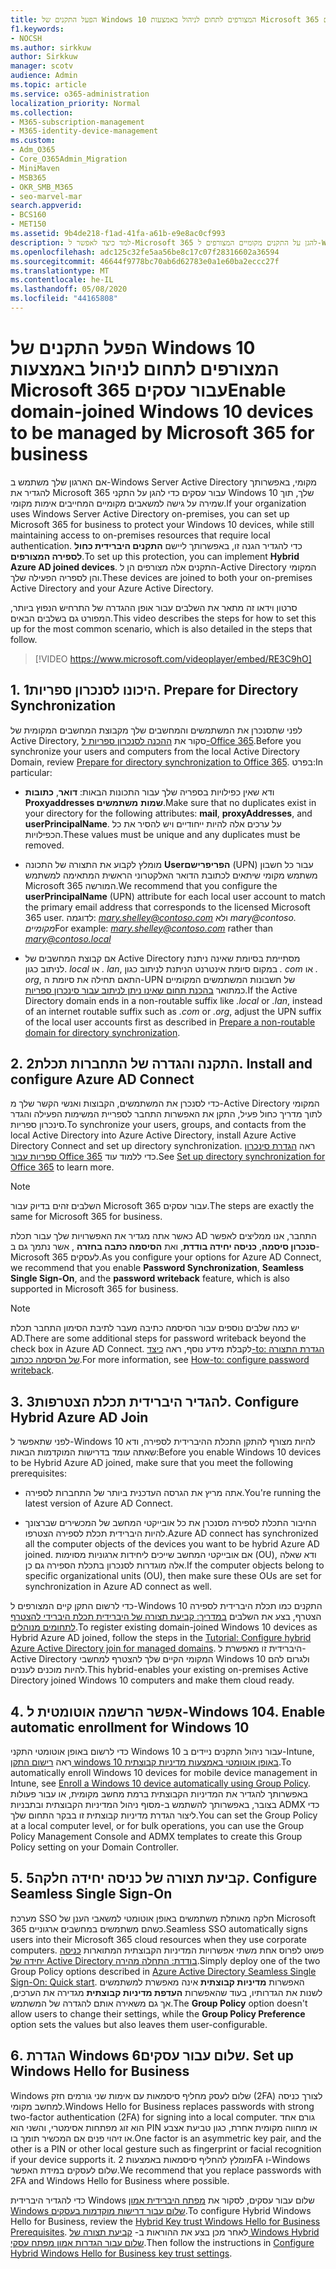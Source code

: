 ```yaml
---
title: הפעל התקנים של Windows 10 המצורפים לתחום לניהול באמצעות Microsoft 365 עבור עסקים
f1.keywords:
- NOCSH
ms.author: sirkkuw
author: Sirkkuw
manager: scotv
audience: Admin
ms.topic: article
ms.service: o365-administration
localization_priority: Normal
ms.collection:
- M365-subscription-management
- M365-identity-device-management
ms.custom:
- Adm_O365
- Core_O365Admin_Migration
- MiniMaven
- MSB365
- OKR_SMB_M365
- seo-marvel-mar
search.appverid:
- BCS160
- MET150
ms.assetid: 9b4de218-f1ad-41fa-a61b-e9e8ac0cf993
description: למד כיצד לאפשר ל-Microsoft 365 להגן על התקנים מקומיים המצורפים ל-Windows 10 באמצעות ספריות בתוך מספר צעדים בלבד.
ms.openlocfilehash: adc125c32fe5aa56be8c17c07f28316602a36594
ms.sourcegitcommit: 46644f9778bc70ab6d62783e0a1e60ba2eccc27f
ms.translationtype: MT
ms.contentlocale: he-IL
ms.lasthandoff: 05/08/2020
ms.locfileid: "44165808"
---
```

# <a name="enable-domain-joined-windows-10-devices-to-be-managed-by-microsoft-365-for-business"></a><span data-ttu-id="e0dc3-103">הפעל התקנים של Windows 10 המצורפים לתחום לניהול באמצעות Microsoft 365 עבור עסקים</span><span class="sxs-lookup"><span data-stu-id="e0dc3-103">Enable domain-joined Windows 10 devices to be managed by Microsoft 365 for business</span></span>

<span data-ttu-id="e0dc3-104">אם הארגון שלך משתמש ב-Windows Server Active Directory מקומי, באפשרותך להגדיר את Microsoft 365 עבור עסקים כדי להגן על התקני Windows 10 שלך, תוך שמירה על גישה למשאבים מקומיים המחייבים אימות מקומי.</span><span class="sxs-lookup"><span data-stu-id="e0dc3-104">If your organization uses Windows Server Active Directory on-premises, you can set up Microsoft 365 for business to protect your Windows 10 devices, while still maintaining access to on-premises resources that require local authentication.</span></span>
<span data-ttu-id="e0dc3-105">כדי להגדיר הגנה זו, באפשרותך ליישם **התקנים היברידית כחול לספירה המצורפים**.</span><span class="sxs-lookup"><span data-stu-id="e0dc3-105">To set up this protection, you can implement **Hybrid Azure AD joined devices**.</span></span> <span data-ttu-id="e0dc3-106">התקנים אלה מצורפים הן ל-Active Directory המקומי והן לספריה הפעילה שלך.</span><span class="sxs-lookup"><span data-stu-id="e0dc3-106">These devices are joined to both your on-premises Active Directory and your Azure Active Directory.</span></span>

<span data-ttu-id="e0dc3-107">סרטון וידאו זה מתאר את השלבים עבור אופן ההגדרה של התרחיש הנפוץ ביותר, המפורט גם בשלבים הבאים.</span><span class="sxs-lookup"><span data-stu-id="e0dc3-107">This video describes the steps for how to set this up for the most common scenario, which is also detailed in the steps that follow.</span></span>

> [!VIDEO https://www.microsoft.com/videoplayer/embed/RE3C9hO]
  

## <a name="1-prepare-for-directory-synchronization"></a><span data-ttu-id="e0dc3-108">1. היכונו לסנכרון ספריות</span><span class="sxs-lookup"><span data-stu-id="e0dc3-108">1. Prepare for Directory Synchronization</span></span> 

<span data-ttu-id="e0dc3-109">לפני שתסנכרן את המשתמשים והמחשבים שלך מקבוצת המחשבים המקומית של Active Directory, סקור את [ההכנה לסנכרון ספריות ל-Office 365](https://docs.microsoft.com/office365/enterprise/prepare-for-directory-synchronization).</span><span class="sxs-lookup"><span data-stu-id="e0dc3-109">Before you synchronize your users and computers from the local Active Directory Domain, review [Prepare for directory synchronization to Office 365](https://docs.microsoft.com/office365/enterprise/prepare-for-directory-synchronization).</span></span> <span data-ttu-id="e0dc3-110">בפרט:</span><span class="sxs-lookup"><span data-stu-id="e0dc3-110">In particular:</span></span>

   - <span data-ttu-id="e0dc3-111">ודא שאין כפילויות בספריה שלך עבור התכונות הבאות: **דואר**, **כתובות Proxyaddresses שמות** **משתמשים**.</span><span class="sxs-lookup"><span data-stu-id="e0dc3-111">Make sure that no duplicates exist in your directory for the following attributes: **mail**, **proxyAddresses**, and **userPrincipalName**.</span></span> <span data-ttu-id="e0dc3-112">על ערכים אלה להיות ייחודיים ויש להסיר את כל הכפילויות.</span><span class="sxs-lookup"><span data-stu-id="e0dc3-112">These values must be unique and any duplicates must be removed.</span></span>
   
   - <span data-ttu-id="e0dc3-113">מומלץ לקבוע את התצורה של התכונה **Userהפריפרישם** (UPN) עבור כל חשבון משתמש מקומי שיתאים לכתובת הדואר האלקטרוני הראשית המתאימה למשתמש Microsoft 365 המורשה.</span><span class="sxs-lookup"><span data-stu-id="e0dc3-113">We recommend that you configure the **userPrincipalName** (UPN) attribute for each local user account to match the primary email address that corresponds to the licensed Microsoft 365 user.</span></span> <span data-ttu-id="e0dc3-114">לדוגמה: *mary.shelley@contoso.com* ולא *mary@contoso. מקומיים*</span><span class="sxs-lookup"><span data-stu-id="e0dc3-114">For example: *mary.shelley@contoso.com* rather than *mary@contoso.local*</span></span>
   
   - <span data-ttu-id="e0dc3-115">אם קבוצת המחשבים של Active Directory מסתיימת בסיומת שאינה ניתנת לניתוב כגון. *local* או *. lan*, במקום סיומת אינטרנט הניתנת לניתוב כגון *. com* או *. org*, התאם תחילה את סיומת ה-UPN של חשבונות המשתמשים המקומיים כמתואר [בהכנת תחום שאינו ניתן לניתוב עבור סינכרון ספריות](https://docs.microsoft.com/office365/enterprise/prepare-a-non-routable-domain-for-directory-synchronization).</span><span class="sxs-lookup"><span data-stu-id="e0dc3-115">If the Active Directory domain ends in a non-routable suffix like *.local* or *.lan*, instead of an internet routable suffix such as *.com* or *.org*, adjust the UPN suffix of the local user accounts first as described in [Prepare a non-routable domain for directory synchronization](https://docs.microsoft.com/office365/enterprise/prepare-a-non-routable-domain-for-directory-synchronization).</span></span> 

## <a name="2-install-and-configure-azure-ad-connect"></a><span data-ttu-id="e0dc3-116">2. התקנה והגדרה של התחברות תכלת</span><span class="sxs-lookup"><span data-stu-id="e0dc3-116">2. Install and configure Azure AD Connect</span></span>

<span data-ttu-id="e0dc3-117">כדי לסנכרן את המשתמשים, הקבוצות ואנשי הקשר שלך מ-Active Directory המקומי לתוך מדריך כחול פעיל, התקן את האפשרות התחבר לספריית המשימות הפעילה והגדר סינכרון ספריות.</span><span class="sxs-lookup"><span data-stu-id="e0dc3-117">To synchronize your users, groups, and contacts from the local Active Directory into Azure Active Directory, install Azure Active Directory Connect and set up directory synchronization.</span></span> <span data-ttu-id="e0dc3-118">ראה [הגדרת סינכרון ספריות עבור Office 365](https://docs.microsoft.com/office365/enterprise/set-up-directory-synchronization) כדי ללמוד עוד.</span><span class="sxs-lookup"><span data-stu-id="e0dc3-118">See [Set up directory synchronization for Office 365](https://docs.microsoft.com/office365/enterprise/set-up-directory-synchronization) to learn more.</span></span>

> [!NOTE]
> <span data-ttu-id="e0dc3-119">השלבים זהים בדיוק עבור Microsoft 365 עבור עסקים.</span><span class="sxs-lookup"><span data-stu-id="e0dc3-119">The steps are exactly the same for Microsoft 365 for business.</span></span> 

<span data-ttu-id="e0dc3-120">כאשר אתה מגדיר את האפשרויות שלך עבור תכלת AD התחבר, אנו ממליצים לאפשר **סנכרון סיסמה**, **כניסה יחידה בודדת**, ואת **הסיסמה כתבה בחזרה** , אשר נתמך גם ב-Microsoft 365 לעסקים.</span><span class="sxs-lookup"><span data-stu-id="e0dc3-120">As you configure your options for Azure AD Connect, we recommend that you enable **Password Synchronization**, **Seamless Single Sign-On**, and the **password writeback** feature, which is also supported in Microsoft 365 for business.</span></span>

> [!NOTE]
> <span data-ttu-id="e0dc3-121">יש כמה שלבים נוספים עבור הסיסמה כתיבה מעבר לתיבת הסימון התחבר תכלת AD.</span><span class="sxs-lookup"><span data-stu-id="e0dc3-121">There are some additional steps for password writeback beyond the check box in Azure AD Connect.</span></span> <span data-ttu-id="e0dc3-122">לקבלת מידע נוסף, ראה [כיצד-to: הגדרת התצורה של הסיסמה ככתוב](https://docs.microsoft.com/azure/active-directory/authentication/howto-sspr-writeback).</span><span class="sxs-lookup"><span data-stu-id="e0dc3-122">For more information, see [How-to: configure password writeback](https://docs.microsoft.com/azure/active-directory/authentication/howto-sspr-writeback).</span></span> 

## <a name="3-configure-hybrid-azure-ad-join"></a><span data-ttu-id="e0dc3-123">3. להגדיר היברידית תכלת הצטרפות</span><span class="sxs-lookup"><span data-stu-id="e0dc3-123">3. Configure Hybrid Azure AD Join</span></span>

<span data-ttu-id="e0dc3-124">לפני שתאפשר ל-Windows 10 להיות מצורף להתקן התכלת ההיברידית לספירה, ודא שאתה עומד בדרישות המוקדמות הבאות:</span><span class="sxs-lookup"><span data-stu-id="e0dc3-124">Before you enable Windows 10 devices to be Hybrid Azure AD joined, make sure that you meet the following prerequisites:</span></span>

   - <span data-ttu-id="e0dc3-125">אתה מריץ את הגרסה העדכנית ביותר של התחברות לספירה.</span><span class="sxs-lookup"><span data-stu-id="e0dc3-125">You're running the latest version of Azure AD Connect.</span></span>

   - <span data-ttu-id="e0dc3-126">החיבור התכלת לספירה מסנכרן את כל אובייקטי המחשב של המכשירים שברצונך להיות היברידית תכלת לספירה הצטרפו.</span><span class="sxs-lookup"><span data-stu-id="e0dc3-126">Azure AD connect has synchronized all the computer objects of the devices you want to be hybrid Azure AD joined.</span></span> <span data-ttu-id="e0dc3-127">אם אובייקטי המחשב שייכים ליחידות ארגוניות מסוימות (OU), ודא שאלה אלה מוגדרות לסנכרון בתכלת הספירה גם כן.</span><span class="sxs-lookup"><span data-stu-id="e0dc3-127">If the computer objects belong to specific organizational units (OU), then make sure these OUs are set for synchronization in Azure AD connect as well.</span></span>

<span data-ttu-id="e0dc3-128">כדי לרשום התקן קיים המצורפים ל-Windows 10 התקנים כמו תכלת היברידית לספירה הצטרף, בצע את השלבים [במדריך: קביעת תצורה של היברידית תכלת היברידי להצטרף לתחומים מנוהלים](https://docs.microsoft.com/azure/active-directory/devices/hybrid-azuread-join-managed-domains#configure-hybrid-azure-ad-join).</span><span class="sxs-lookup"><span data-stu-id="e0dc3-128">To register existing domain-joined Windows 10 devices as Hybrid Azure AD joined, follow the steps in the [Tutorial: Configure hybrid Azure Active Directory join for managed domains](https://docs.microsoft.com/azure/active-directory/devices/hybrid-azuread-join-managed-domains#configure-hybrid-azure-ad-join).</span></span> <span data-ttu-id="e0dc3-129">היברידית זו מאפשרת ל-Active Directory המקומי הקיים שלך להצטרף למחשבי Windows 10 ולגרום להם להיות מוכנים לעננים.</span><span class="sxs-lookup"><span data-stu-id="e0dc3-129">This hybrid-enables your existing on-premises Active Directory joined Windows 10 computers and make them cloud ready.</span></span>
    
## <a name="4-enable-automatic-enrollment-for-windows-10"></a><span data-ttu-id="e0dc3-130">4. אפשר הרשמה אוטומטית ל-Windows 10</span><span class="sxs-lookup"><span data-stu-id="e0dc3-130">4. Enable automatic enrollment for Windows 10</span></span>

 <span data-ttu-id="e0dc3-131">כדי לרשום באופן אוטומטי התקני Windows 10 עבור ניהול התקנים ניידים ב-Intune, ראה [רישום התקן windows 10 באופן אוטומטי באמצעות מדיניות קבוצתית](https://docs.microsoft.com/windows/client-management/mdm/enroll-a-windows-10-device-automatically-using-group-policy).</span><span class="sxs-lookup"><span data-stu-id="e0dc3-131">To automatically enroll Windows 10 devices for mobile device management in Intune, see [Enroll a Windows 10 device automatically using Group Policy](https://docs.microsoft.com/windows/client-management/mdm/enroll-a-windows-10-device-automatically-using-group-policy).</span></span> <span data-ttu-id="e0dc3-132">באפשרותך להגדיר את המדיניות הקבוצתית ברמת מחשב מקומית, או עבור פעולות בצובר, באפשרותך להשתמש ב-מסוף ניהול המדיניות הקבוצתית ובתבניות ADMX כדי ליצור הגדרת מדיניות קבוצתית זו בבקר התחום שלך.</span><span class="sxs-lookup"><span data-stu-id="e0dc3-132">You can set the Group Policy at a local computer level, or for bulk operations, you can use the Group Policy Management Console and ADMX templates to create this Group Policy setting on your Domain Controller.</span></span>

## <a name="5-configure-seamless-single-sign-on"></a><span data-ttu-id="e0dc3-133">5. קביעת תצורה של כניסה יחידה חלקה</span><span class="sxs-lookup"><span data-stu-id="e0dc3-133">5. Configure Seamless Single Sign-On</span></span>

  <span data-ttu-id="e0dc3-134">מערכת SSO חלקה מאותלת משתמשים באופן אוטומטי למשאבי הענן של Microsoft 365 כשהם משתמשים במחשבים ארגוניים.</span><span class="sxs-lookup"><span data-stu-id="e0dc3-134">Seamless SSO automatically signs users into their Microsoft 365 cloud resources when they use corporate computers.</span></span> <span data-ttu-id="e0dc3-135">פשוט לפרוס אחת משתי אפשרויות המדיניות הקבוצתית המתוארות [כניסה יחידה של Active Directory בודדת: התחלה מהירה](https://docs.microsoft.com/azure/active-directory/hybrid/how-to-connect-sso-quick-start#step-2-enable-the-feature).</span><span class="sxs-lookup"><span data-stu-id="e0dc3-135">Simply deploy one of the two Group Policy options described in [Azure Active Directory Seamless Single Sign-On: Quick start](https://docs.microsoft.com/azure/active-directory/hybrid/how-to-connect-sso-quick-start#step-2-enable-the-feature).</span></span> <span data-ttu-id="e0dc3-136">האפשרות **מדיניות קבוצתית** אינה מאפשרת למשתמשים לשנות את הגדרותיו, בעוד שהאפשרות **העדפת מדיניות קבוצתית** מגדירה את הערכים, אך גם משאירה אותם להגדרה של המשתמש.</span><span class="sxs-lookup"><span data-stu-id="e0dc3-136">The **Group Policy** option doesn't allow users to change their settings, while the **Group Policy Preference** option sets the values but also leaves them user-configurable.</span></span>

## <a name="6-set-up-windows-hello-for-business"></a><span data-ttu-id="e0dc3-137">6. הגדרת Windows שלום עבור עסקים</span><span class="sxs-lookup"><span data-stu-id="e0dc3-137">6. Set up Windows Hello for Business</span></span>

 <span data-ttu-id="e0dc3-138">Windows שלום לעסק מחליף סיסמאות עם אימות שני גורמים חזק (2FA) לצורך כניסה למחשב מקומי.</span><span class="sxs-lookup"><span data-stu-id="e0dc3-138">Windows Hello for Business replaces passwords with strong two-factor authentication (2FA) for signing into a local computer.</span></span> <span data-ttu-id="e0dc3-139">גורם אחד הוא זוג מפתחות אסימטרי, והשני הוא PIN או מחווה מקומית אחרת, כגון טביעת אצבע או זיהוי פנים אם המכשיר תומך בו.</span><span class="sxs-lookup"><span data-stu-id="e0dc3-139">One factor is an asymmetric key pair, and the other is a PIN or other local gesture such as fingerprint or facial recognition if your device supports it.</span></span> <span data-ttu-id="e0dc3-140">מומלץ להחליף סיסמאות באמצעות 2FA ו-Windows שלום לעסקים במידת האפשר.</span><span class="sxs-lookup"><span data-stu-id="e0dc3-140">We recommend that you replace passwords with 2FA and Windows Hello for Business where possible.</span></span>

<span data-ttu-id="e0dc3-141">כדי להגדיר היברידית Windows שלום עבור עסקים, לסקור את [מפתח היברידית אמון Windows שלום עבור דרישות מוקדמות בעסקים](https://docs.microsoft.com/windows/security/identity-protection/hello-for-business/hello-hybrid-key-trust-prereqs).</span><span class="sxs-lookup"><span data-stu-id="e0dc3-141">To configure Hybrid Windows Hello for Business, review the [Hybrid Key trust Windows Hello for Business Prerequisites](https://docs.microsoft.com/windows/security/identity-protection/hello-for-business/hello-hybrid-key-trust-prereqs).</span></span> <span data-ttu-id="e0dc3-142">לאחר מכן בצע את ההוראות ב- [קביעת תצורה של Windows Hybrid שלום עבור הגדרות אמון מפתח עסקי](https://docs.microsoft.com/windows/security/identity-protection/hello-for-business/hello-hybrid-key-whfb-settings).</span><span class="sxs-lookup"><span data-stu-id="e0dc3-142">Then follow the instructions in [Configure Hybrid Windows Hello for Business key trust settings](https://docs.microsoft.com/windows/security/identity-protection/hello-for-business/hello-hybrid-key-whfb-settings).</span></span> 
